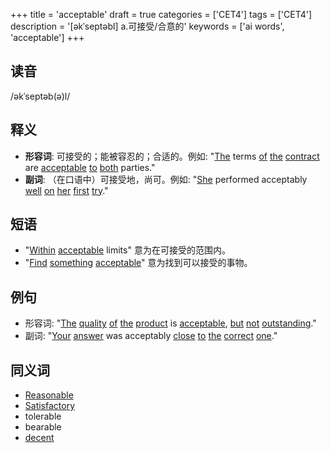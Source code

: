 +++
title = 'acceptable'
draft = true
categories = ['CET4']
tags = ['CET4']
description = '[əkˈseptəbl] a.可接受/合意的'
keywords = ['ai words', 'acceptable']
+++

## 读音
/əkˈseptəb(ə)l/

## 释义
- **形容词**: 可接受的；能被容忍的；合适的。例如: "[The](/zh/post/the/) terms [of](/zh/post/of/) [the](/zh/post/the/) [contract](/zh/post/contract/) are [acceptable](/zh/post/acceptable/) [to](/zh/post/to/) [both](/zh/post/both/) parties."
- **副词**: （在口语中）可接受地，尚可。例如: "[She](/zh/post/she/) performed acceptably [well](/zh/post/well/) [on](/zh/post/on/) [her](/zh/post/her/) [first](/zh/post/first/) [try](/zh/post/try/)."

## 短语
- "[Within](/zh/post/within/) [acceptable](/zh/post/acceptable/) limits" 意为在可接受的范围内。
- "[Find](/zh/post/find/) [something](/zh/post/something/) [acceptable](/zh/post/acceptable/)" 意为找到可以接受的事物。

## 例句
- 形容词: "[The](/zh/post/the/) [quality](/zh/post/quality/) [of](/zh/post/of/) [the](/zh/post/the/) [product](/zh/post/product/) is [acceptable](/zh/post/acceptable/), [but](/zh/post/but/) [not](/zh/post/not/) [outstanding](/zh/post/outstanding/)."
- 副词: "[Your](/zh/post/your/) [answer](/zh/post/answer/) was acceptably [close](/zh/post/close/) [to](/zh/post/to/) [the](/zh/post/the/) [correct](/zh/post/correct/) [one](/zh/post/one/)."

## 同义词
- [Reasonable](/zh/post/reasonable/)
- [Satisfactory](/zh/post/satisfactory/)
- tolerable
- bearable
- [decent](/zh/post/decent/)
